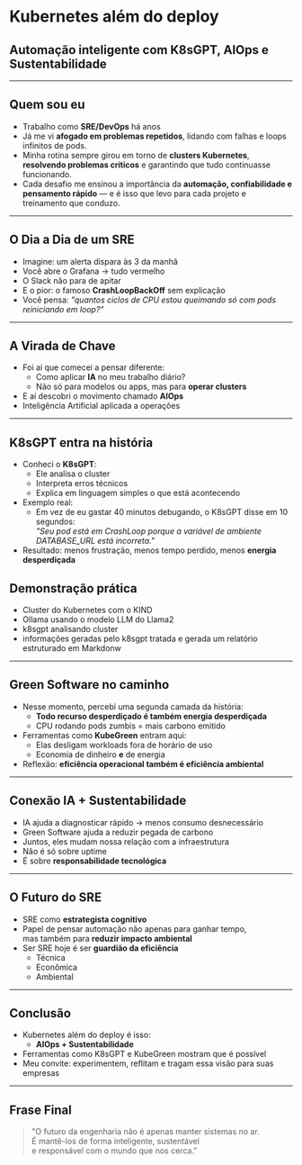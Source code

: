 # Kubernetes além do deploy  
## Automação inteligente com K8sGPT, AIOps e Sustentabilidade

---

## Quem sou eu
- Trabalho como **SRE/DevOps** há anos  
- Já me vi **afogado em problemas repetidos**, lidando com falhas e loops infinitos de pods.  
- Minha rotina sempre girou em torno de **clusters Kubernetes**, **resolvendo problemas críticos** e garantindo que tudo continuasse funcionando.  
- Cada desafio me ensinou a importância da **automação, confiabilidade e pensamento rápido** — e é isso que levo para cada projeto e treinamento que conduzo.


---

## O Dia a Dia de um SRE
- Imagine: um alerta dispara às 3 da manhã  
- Você abre o Grafana → tudo vermelho  
- O Slack não para de apitar  
- E o pior: o famoso **CrashLoopBackOff** sem explicação  
- Você pensa: *"quantos ciclos de CPU estou queimando só com pods reiniciando em loop?"*

---

## A Virada de Chave

- Foi aí que comecei a pensar diferente:  
  - Como aplicar **IA** no meu trabalho diário?  
  - Não só para modelos ou apps, mas para **operar clusters**  
- E aí descobri o movimento chamado **AIOps**  
- Inteligência Artificial aplicada a operações

---

## K8sGPT entra na história

- Conheci o **K8sGPT**:  
  - Ele analisa o cluster  
  - Interpreta erros técnicos  
  - Explica em linguagem simples o que está acontecendo  
- Exemplo real:  
  - Em vez de eu gastar 40 minutos debugando, o K8sGPT disse em 10 segundos:  
    *"Seu pod está em CrashLoop porque a variável de ambiente DATABASE_URL está incorreta."*  
- Resultado: menos frustração, menos tempo perdido, menos **energia desperdiçada**

## Demonstração prática

- Cluster do Kubernetes com o KIND
- Ollama usando o modelo LLM do Llama2
- k8sgpt analisando cluster
- informações geradas pelo k8sgpt tratada e gerada um relatório estruturado em Markdonw

---

## Green Software no caminho
- Nesse momento, percebi uma segunda camada da história:  
  - **Todo recurso desperdiçado é também energia desperdiçada**  
  - CPU rodando pods zumbis = mais carbono emitido  
- Ferramentas como **KubeGreen** entram aqui:  
  - Elas desligam workloads fora de horário de uso  
  - Economia de dinheiro **e** de energia  
- Reflexão: **eficiência operacional também é eficiência ambiental**

---

## Conexão IA + Sustentabilidade
- IA ajuda a diagnosticar rápido → menos consumo desnecessário  
- Green Software ajuda a reduzir pegada de carbono  
- Juntos, eles mudam nossa relação com a infraestrutura  
- Não é só sobre uptime  
- É sobre **responsabilidade tecnológica**

---

## O Futuro do SRE
-  SRE como **estrategista cognitivo**  
- Papel de pensar automação não apenas para ganhar tempo,  
  mas também para **reduzir impacto ambiental**  
- Ser SRE hoje é ser **guardião da eficiência**  
  - Técnica  
  - Econômica  
  - Ambiental

---

## Conclusão
- Kubernetes além do deploy é isso:  
  - **AIOps + Sustentabilidade**  
- Ferramentas como K8sGPT e KubeGreen mostram que é possível  
- Meu convite: experimentem, reflitam e tragam essa visão para suas empresas  

---

## Frase Final
> "O futuro da engenharia não é apenas manter sistemas no ar.  
> É mantê-los de forma inteligente, sustentável  
> e responsável com o mundo que nos cerca."
